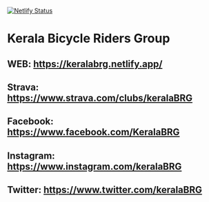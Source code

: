 [![Netlify Status](https://api.netlify.com/api/v1/badges/a1fa23bd-91f2-43e1-bdde-97a0e0188c66/deploy-status)](https://app.netlify.com/sites/keralabrg/deploys)
# Kerala Bicycle Riders Group
## WEB: https://keralabrg.netlify.app/
## Strava: https://www.strava.com/clubs/keralaBRG
## Facebook: https://www.facebook.com/KeralaBRG
## Instagram: https://www.instagram.com/keralaBRG
## Twitter: https://www.twitter.com/keralaBRG
